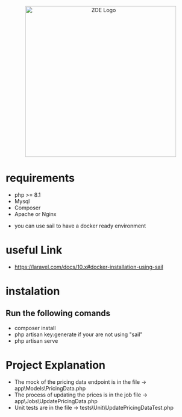 <p align="center"><a href="https://laravel.com" target="_blank"><img src="https://zoefin.com/wp-content/uploads/2020/01/zoe_logo_primary.svg" width="400" alt="ZOE Logo"></a></p>

# requirements

- php >= 8.1
- Mysql
- Composer
- Apache or Nginx
* you can use sail to have a docker ready environment

# useful Link

- https://laravel.com/docs/10.x#docker-installation-using-sail

# instalation
## Run the following comands

- composer install
- php artisan key:generate
if your are not using "sail"
- php artisan serve

# Project Explanation

- The mock of the pricing data endpoint is in the file -> app\Models\PricingData.php
- The process of updating the prices is in the job file -> app\Jobs\UpdatePricingData.php
- Unit tests are in the file -> tests\Unit\UpdatePricingDataTest.php
 